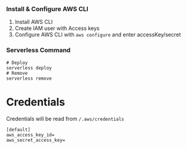 ### Install & Configure AWS CLI 
1. Install AWS CLI
2. Create IAM user with Access keys
3. Configure AWS CLI with `aws configure` and enter accessKey/secret

### Serverless Command
```
# Deploy
serverless deploy
# Remove
serverless remove
```

# Credentials
Credentials will be read from `/.aws/credentials`
```
[default]
aws_access_key_id=
aws_secret_access_key=
```
